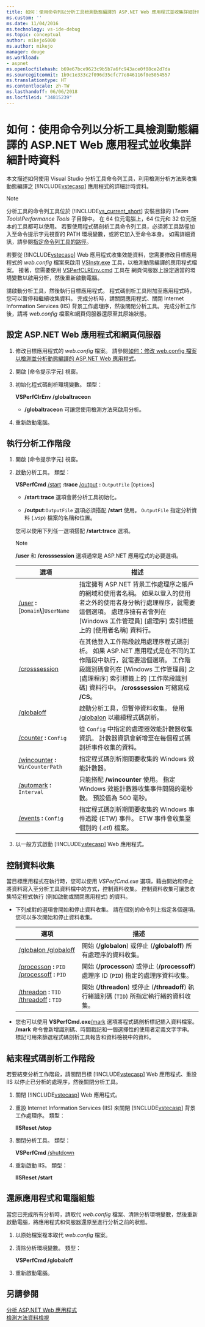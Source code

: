 ```yaml
---
title: 如何：使用命令列以分析工具檢測動態編譯的 ASP.NET Web 應用程式並收集詳細計時資料 | Microsoft Docs
ms.custom: ''
ms.date: 11/04/2016
ms.technology: vs-ide-debug
ms.topic: conceptual
author: mikejo5000
ms.author: mikejo
manager: douge
ms.workload:
- aspnet
ms.openlocfilehash: b69e67bce9623c9b5b7a6fc943ace0f08ce2d7da
ms.sourcegitcommit: 1b9c1e333c2f096d35cfc77e846116f8e5054557
ms.translationtype: HT
ms.contentlocale: zh-TW
ms.lasthandoff: 06/06/2018
ms.locfileid: "34815239"
---
```

# <a name="how-to-instrument-a-dynamically-compiled-aspnet-web-application-and-collect-detailed-timing-data-with-the-profiler-by-using-the-command-line"></a>如何：使用命令列以分析工具檢測動態編譯的 ASP.NET Web 應用程式並收集詳細計時資料

本文描述如何使用 Visual Studio 分析工具命令列工具，利用檢測分析方法來收集動態編譯之 [!INCLUDE[vstecasp](../code-quality/includes/vstecasp_md.md)] 應用程式的詳細計時資料。

> [!NOTE]
> 分析工具的命令列工具位於 [!INCLUDE[vs_current_short](../code-quality/includes/vs_current_short_md.md)] 安裝目錄的 *\Team Tools\Performance Tools* 子目錄中。 在 64 位元電腦上，64 位元和 32 位元版本的工具都可以使用。 若要使用程式碼剖析工具命令列工具，必須將工具路徑加入至命令提示字元視窗的 PATH 環境變數，或將它加入至命令本身。 如需詳細資訊，請參閱[指定命令列工具的路徑](../profiling/specifying-the-path-to-profiling-tools-command-line-tools.md)。

若要從 [!INCLUDE[vstecasp](../code-quality/includes/vstecasp_md.md)] Web 應用程式收集效能資料，您需要修改目標應用程式的 *web.config* 檔案來啟用 [VSInstr.exe](../profiling/vsinstr.md) 工具，以檢測動態編譯的應用程式檔案。 接著，您需要使用 [VSPerfCLREnv.cmd](../profiling/vsperfclrenv.md) 工具在 網頁伺服器上設定適當的環境變數以啟用分析，然後重新啟動電腦。

請啟動分析工具，然後執行目標應用程式。 程式碼剖析工具附加至應用程式時，您可以暫停和繼續收集資料。 完成分析時，請關閉應用程式、關閉 Internet Information Services (IIS) 背景工作處理序，然後關閉分析工具。 完成分析工作後，請將 *web.config* 檔案和網頁伺服器還原至其原始狀態。

## <a name="configure-the-aspnet-web-application-and-the-web-server"></a>設定 ASP.NET Web 應用程式和網頁伺服器

1. 修改目標應用程式的 *web.config* 檔案。 請參閱[如何：修改 web.config 檔案以檢測並分析動態編譯的 ASP.NET Web 應用程式](../profiling/how-to-modify-web-config-files-to-instrument-dynamically-compiled-aspnet-apps.md)。

2. 開啟 [命令提示字元] 視窗。

3. 初始化程式碼剖析環境變數。 類型：

     **VSPerfClrEnv /globaltraceon**

    - **/globaltraceon** 可讓您使用檢測方法來啟用分析。

4. 重新啟動電腦。

## <a name="run-the-profiling-session"></a>執行分析工作階段

1. 開啟 [命令提示字元] 視窗。

2. 啟動分析工具。 類型：

     **VSPerfCmd**  [/start](../profiling/start.md) **:trace**  [/output](../profiling/output.md) **:** `OutputFile` [`Options`]

    - **/start:trace** 選項會將分析工具初始化。

    - **/output:**`OutputFile` 選項必須搭配 **/start** 使用。 `OutputFile` 指定分析資料 (.*vsp*) 檔案的名稱和位置。

     您可以使用下列任一選項搭配 **/start:trace** 選項。

    > [!NOTE]
    > **/user** 和 **/crosssession** 選項通常是 ASP.NET 應用程式的必要選項。

    |選項|描述|
    |------------|-----------------|
    |[/user](../profiling/user-vsperfcmd.md) **:**[`Domain`**\\**]`UserName`|指定擁有 ASP.NET 背景工作處理序之帳戶的網域和使用者名稱。 如果以登入的使用者之外的使用者身分執行處理程序，就需要這個選項。 處理序擁有者會列在 [Windows 工作管理員] [處理序] 索引標籤上的 [使用者名稱] 資料行。|
    |[/crosssession](../profiling/crosssession.md)|在其他登入工作階段啟用處理序程式碼剖析。 如果 ASP.NET 應用程式是在不同的工作階段中執行，就需要這個選項。 工作階段識別碼會列在 [Windows 工作管理員] 之 [處理程序] 索引標籤上的 [工作階段識別碼] 資料行中。 **/crosssession** 可縮寫成 **/CS**。|
    |[/globaloff](../profiling/globalon-and-globaloff.md)|啟動分析工具，但暫停資料收集。 使用 [/globalon](../profiling/globalon-and-globaloff.md) 以繼續程式碼剖析。|
    |[/counter](../profiling/counter.md) **:** `Config`|從 `Config` 中指定的處理器效能計數器收集資訊。 計數器資訊會新增至在每個程式碼剖析事件收集的資料。|
    |[/wincounter](../profiling/wincounter.md) **:** `WinCounterPath`|指定程式碼剖析期間要收集的 Windows 效能計數器。|
    |[/automark](../profiling/automark.md) **:** `Interval`|只能搭配 **/wincounter** 使用。 指定 Windows 效能計數器收集事件間隔的毫秒數。 預設值為 500 毫秒。|
    |[/events](../profiling/events-vsperfcmd.md) **:** `Config`|指定程式碼剖析期間要收集的 Windows 事件追蹤 (ETW) 事件。 ETW 事件會收集至個別的 (.*etl*) 檔案。|

3. 以一般方式啟動 [!INCLUDE[vstecasp](../code-quality/includes/vstecasp_md.md)] Web 應用程式。

## <a name="control-data-collection"></a>控制資料收集

當目標應用程式在執行時，您可以使用 *VSPerfCmd.exe* 選項，藉由開始和停止將資料寫入至分析工具資料檔中的方式，控制資料收集。 控制資料收集可讓您收集特定程式執行 (例如啟動或關閉應用程式) 的資料。

- 下列成對的選項會開始和停止資料收集。 請在個別的命令列上指定各個選項。 您可以多次開始和停止資料收集。

    |選項|描述|
    |------------|-----------------|
    |[/globalon /globaloff](../profiling/globalon-and-globaloff.md)|開始 (**/globalon**) 或停止 (**/globaloff**) 所有處理序的資料收集。|
    |[/processon](../profiling/processon-and-processoff.md) **:** `PID` [/processoff](../profiling/processon-and-processoff.md) **:** `PID`|開始 (**/processon**) 或停止 (**/processoff**) 處理序 ID (`PID`) 指定的處理序資料收集。|
    |[/threadon](../profiling/threadon-and-threadoff.md) **:** `TID` [/threadoff](../profiling/threadon-and-threadoff.md) **:** `TID`|開始 (**/threadon**) 或停止 (**/threadoff**) 執行緒識別碼 (`TID`) 所指定執行緒的資料收集。|

- 您也可以使用 **VSPerfCmd.exe**[/mark](../profiling/mark.md) 選項將程式碼剖析標記插入資料檔案。 **/mark** 命令會新增識別碼、時間戳記和一個選擇性的使用者定義文字字串。 標記可用來篩選程式碼剖析工具報告和資料檢視中的資料。

## <a name="end-the-profiling-session"></a>結束程式碼剖析工作階段

若要結束分析工作階段，請關閉目標 [!INCLUDE[vstecasp](../code-quality/includes/vstecasp_md.md)] Web 應用程式、重設 IIS 以停止已分析的處理序，然後關閉分析工具。

1. 關閉 [!INCLUDE[vstecasp](../code-quality/includes/vstecasp_md.md)] Web 應用程式。

2. 重設 Internet Information Services (IIS) 來關閉 [!INCLUDE[vstecasp](../code-quality/includes/vstecasp_md.md)] 背景工作處理序。 類型：

     **IISReset /stop**

3. 關閉分析工具。 類型：

     **VSPerfCmd**  [/shutdown](../profiling/shutdown.md)

4. 重新啟動 IIS。 類型：

     **IISReset /start**

## <a name="restore-the-application-and-computer-configuration"></a>還原應用程式和電腦組態

當您已完成所有分析時，請取代 *web.config* 檔案、清除分析環境變數，然後重新啟動電腦，將應用程式和伺服器還原至進行分析之前的狀態。

1. 以原始檔案複本取代 *web.config* 檔案。

2. 清除分析環境變數。 類型：

     **VSPerfCmd /globaloff**

3. 重新啟動電腦。

## <a name="see-also"></a>另請參閱

[分析 ASP.NET Web 應用程式](../profiling/command-line-profiling-of-aspnet-web-applications.md)  
[檢測方法資料檢視](../profiling/instrumentation-method-data-views.md)